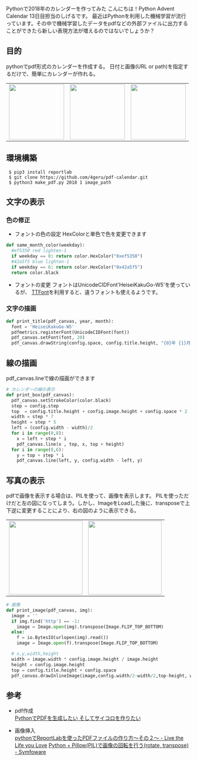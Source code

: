 Pythonで2018年のカレンダーを作ってみた
こんにちは！Python Advent Calendar 13日目担当のしげるです。
最近はPythonを利用した機械学習が流行っています。その中で機械学習したデータをpdfなどの外部ファイルに出力することができたら新しい表現方法が増えるのではないでしょうか？

## 目的
pythonでpdf形式のカレンダーを作成する。
日付と画像(URL or path)を指定するだけで、簡単にカレンダーが作れる。

<table>
<tr><td><img src='https://qiita-image-store.s3.amazonaws.com/0/64677/bb82f6d6-fab5-326f-56dd-238ce22308c4.png' width='150px'></td>
<td><img src='https://qiita-image-store.s3.amazonaws.com/0/64677/4b51136a-7150-e50d-47eb-0510271fb61d.png' width='150px'></td>
<td><img src='https://qiita-image-store.s3.amazonaws.com/0/64677/0a49c3de-fe27-4e9c-f05e-d7bdf2561d47.png' width='150px'></td>
</tr>
</table>

## 環境構築
```
 $ pip3 install reportlab
 $ git clone https://github.com/4geru/pdf-calendar.git
 $ python3 make_pdf.py 2018 1 image_path
```

## 文字の表示
### 色の修正
- フォントの色の設定 HexColorと単色で色を変更できます

```python:make_pdf.py
def same_month_color(weekday):
  #ef5350 red lighten-1
  if weekday == 0: return color.HexColor("0xef5350")
  #42a5f5 blue lighten-1 
  if weekday == 6: return color.HexColor("0x42a5f5")
  return color.black
```

- フォントの変更
フォントはUnicodeCIDFont'HeiseiKakuGo-W5'を使っているが、
[TTFont](http://www.llul.info/entry/2016/11/04/python%E3%81%A7ReportLab%E3%82%92%E4%BD%BF%E3%81%A3%E3%81%9FPDF%E3%83%95%E3%82%A1%E3%82%A4%E3%83%AB%E3%81%AE%E4%BD%9C%E3%82%8A%E6%96%B9%EF%BC%88%E3%83%81%E3%83%BC%E3%83%88%E7%9A%84%E3%81%AA%EF%BC%89)を利用すると、違うフォントも使えるようです。

### 文字の描画
```python:make_pdf.py
def print_title(pdf_canvas, year, month):
  font = 'HeiseiKakuGo-W5'
  pdfmetrics.registerFont(UnicodeCIDFont(font))
  pdf_canvas.setFont(font, 20)
  pdf_canvas.drawString(config.space, config.title.height, "{0}年 {1}月のカレンダー".format(year, month))
```

## 線の描画

pdf_canvas.lineで線の描画ができます

```python:make_pdf.py
# カレンダーの線の表示
def print_box(pdf_canvas):
  pdf_canvas.setStrokeColor(color.black)
  step = config.step
  top  = config.title.height + config.image.height + config.space * 2
  width = step * 7
  height = step * 5
  left = (config.width - width)/2
  for i in range(0,8):
    x = left + step * i
    pdf_canvas.line(x , top, x, top + height)
  for i in range(0,6):
    y = top + step * i
    pdf_canvas.line(left, y, config.width - left, y)
```

## 写真の表示

pdfで画像を表示する場合は、PILを使って、画像を表示します。
PILを使っただけだと左の図になってしまう。しかし、ImageをLoadした後に、transposeで上下逆に変更することにより、右の図のように表示できる。

<table><tr><td>
<img src="https://qiita-image-store.s3.amazonaws.com/0/64677/bf354ce7-108f-1f00-3c6c-267b5703d891.png" width="200px">
</td><td>
<img src="https://qiita-image-store.s3.amazonaws.com/0/64677/122f91df-5d1a-79db-ece0-8b13bfe53f88.png" width="200px">
</td></tr></table>

```python:make_pdf.py
# 画像
def print_image(pdf_canvas, img):
  image = ''
  if img.find('http') == -1:
    image = Image.open(img).transpose(Image.FLIP_TOP_BOTTOM)
  else:
    f = io.BytesIO(urlopen(img).read())
    image = Image.open(f).transpose(Image.FLIP_TOP_BOTTOM)

  # x,y,width,height
  width = image.width * config.image.height / image.height
  height = config.image.height
  top = config.title.height + config.space
  pdf_canvas.drawInlineImage(image,config.width/2-width/2,top-height, width, height)
```

## 参考
- pdf作成  
[PythonでPDFを生成したい そしてサイコロを作りたい](http://o-tomox.hatenablog.com/entry/2013/07/22/221158)

- 画像挿入  
[pythonでReportLabを使ったPDFファイルの作り方〜その２〜 - Live the Life you Love](http://www.llul.info/entry/2016/11/07/python%E3%81%A7ReportLab%E3%82%92%E4%BD%BF%E3%81%A3%E3%81%9FPDF%E3%83%95%E3%82%A1%E3%82%A4%E3%83%AB%E3%81%AE%E4%BD%9C%E3%82%8A%E6%96%B9%E3%80%9C%E3%81%9D%E3%81%AE%EF%BC%92%E3%80%9C)
[Python + Pillow(PIL)で画像の回転を行う(rotate, transpose) - Symfoware](http://symfoware.blog68.fc2.com/blog-entry-1533.html)
